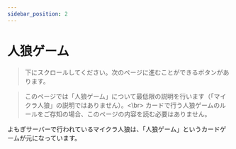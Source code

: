 ```yaml
---
sidebar_position: 2
---
```


# 人狼ゲーム

> 下にスクロールしてください。次のページに進むことができるボタンがあります。

> このページでは「人狼ゲーム」について最低限の説明を行います（「マイクラ人狼」の説明ではありません）。<\br>
> カードで行う人狼ゲームのルールをご存知の場合、このページの内容を読む必要はありません。

よもぎサーバーで行われているマイクラ人狼は、「人狼ゲーム」というカードゲームが元になっています。